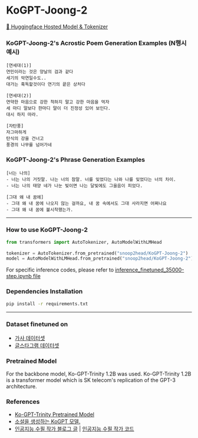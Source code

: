 # KoGPT-Joong-2
[🤗 Huggingface Hosted Model & Tokenizer](https://huggingface.co/snoop2head/KoGPT-Joong-2)

### KoGPT-Joong-2's Acrostic Poem Generation Examples (N행시 예시)

```
[연세대(1)]
연민이라는 것은 양날의 검과 같다 
세기의 악연일수도..
대가는 혹독할것이다 연기의 끝은 상처다

[연세대(2)]
연약한 마음으로 강한 척하지 말고 강한 마음을 먹자
세 마디 말보다 한마디 말이 더 진정성 있어 보인다.
대시 하지 마라.
```

```
[자탄풍]
자그마하게 
탄식의 강을 건너고 
풍경의 나무를 넘어가네
```

### KoGPT-Joong-2's Phrase Generation Examples
```
[너는 나의]
- 너는 나의 거짓말. 나는 너의 참말. 너를 잊었다는 나와 나를 잊었다는 너의 차이.
- 너는 나의 태양 네가 나눈 빛이면 나는 달빛에도 그을음이 피었다.
```

```
[그대 왜 내 꿈에]
- 그대 왜 내 꿈에 나오지 않는 걸까요, 내 꿈 속에서도 그대 사라지면 어쩌나요
- 그대 왜 내 꿈에 불시착했는가.
```
---

### How to use KoGPT-Joong-2
```python
from transformers import AutoTokenizer, AutoModelWithLMHead
  
tokenizer = AutoTokenizer.from_pretrained("snoop2head/KoGPT-Joong-2")
model = AutoModelWithLMHead.from_pretrained("snoop2head/KoGPT-Joong-2")
```

For specific inference codes, please refer to [inference_finetuned_35000-step.ipynb file](https://github.com/snoop2head/KoGPT-Joong-2/blob/main/inference_finetuned_35000-step.ipynb)

### Dependencies Installation

```bash
pip install -r requirements.txt
```
---

### Dataset finetuned on

- [가사 데이터셋](https://github.com/DongjunLee/char-rnn-tensorflow/tree/master/data/lyricskor)
- [글스타그램 데이터셋](https://github.com/Keracorn/geulstagram)

### Pretrained Model
For the backbone model, Ko-GPT-Trinity 1.2B was used. Ko-GPT-Trinity 1.2B is a transformer model which is SK telecom's replication of the GPT-3 architecture.


### References

- [Ko-GPT-Trinity Pretrained Model](https://huggingface.co/skt/ko-gpt-trinity-1.2B-v0.5/)
- [소설을 생성하는 KoGPT 모델.](https://github.com/shbictai/narrativeKoGPT2)
- [인공지능 수필 작가 블로그 글](https://jeinalog.tistory.com/entry/AI-x-Bookathon-%EC%9D%B8%EA%B3%B5%EC%A7%80%EB%8A%A5%EC%9D%84-%EC%88%98%ED%95%84-%EC%9E%91%EA%B0%80%EB%A1%9C-%ED%95%99%EC%8A%B5%EC%8B%9C%EC%BC%9C%EB%B3%B4%EC%9E%90) | [인공지능 수필 작가 코드](https://github.dev/jeina7/GPT2-essay-writer)
